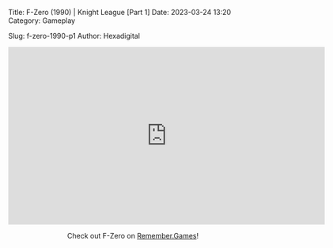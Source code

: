 Title: F-Zero (1990) | Knight League [Part 1]
Date: 2023-03-24 13:20
Category: Gameplay

Slug: f-zero-1990-p1
Author: Hexadigital

<center><iframe src="https://www.youtube.com/embed/TEma7f-a2RU?feature=oembed" allow="accelerometer; autoplay; encrypted-media; gyroscope; picture-in-picture" width="640" height="360" frameborder="0"></iframe>

Check out F-Zero on [Remember.Games](https://remember.games/game/3913/f-zero/)!</center>
